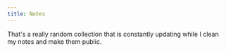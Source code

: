 ```yaml
---
title: Notes
---
```


That's a really random collection that is constantly updating while I clean my notes and make them public.